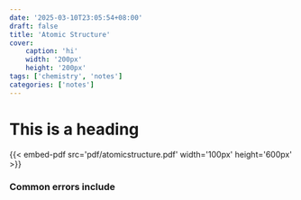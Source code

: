 ```yaml
---
date: '2025-03-10T23:05:54+08:00'
draft: false
title: 'Atomic Structure'
cover: 
    caption: 'hi'
    width: '200px' 
    height: '200px' 
tags: ['chemistry', 'notes']
categories: ['notes']
---
```

# This is a heading
{{< embed-pdf src='pdf/atomicstructure.pdf' width='100px' height='600px' >}}

### Common errors include
